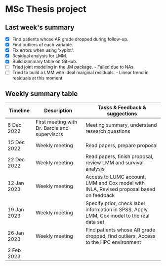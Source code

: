 # MSc Thesis project

## Last week's summary

- [x] Find patients whose AR grade dropped during follow-up.
- [x] Find outliers of each variable.
- [x] Fix errors when using 'xyplot'.
- [x] Residual analysis for LMM.
- [x] Build summary table on GitHub.
- [ ] Tried joint modeling in the JM package. - Failed due to NAs.
- [ ] Tried to build a LMM with ideal marginal residuals. - Linear trend in residuals at this moment.

## Weekly summary table

| Timeline | Description | Tasks & Feedback & suggections |
| --- | --- | --- |
| 6 Dec 2022 | First meeting with Dr. Bardia and supervisors | Meeting summary, understand research questions |
| 15 Dec 2022 | Weekly meeting | Read papers, prepare proposal |
| 22 Dec 2022 | Weekly meeting | Read papers, finish proposal, review LMM and survival analysis |
| 12 Jan 2023 | Weekly meeting | Access to LUMC account, LMM and Cox model with INLA, Revised proposal based on feedback |
| 19 Jan 2023 | Weekly meeting | Specify prior, check label information in SPSS, Apply LMM, Cox model to the real data set |
| 26 Jan 2023 | Weekly meeting | Find patients whose AR grade dropped, find outliers, Access to the HPC environment |
| 2 Feb 2023 | | |

